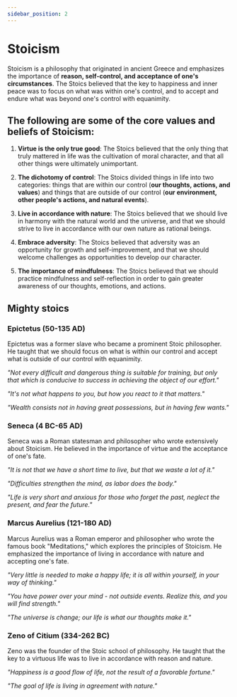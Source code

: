 ```yaml
---
sidebar_position: 2
---
```


# Stoicism 

Stoicism is a philosophy that originated in ancient Greece and emphasizes the importance of **reason, self-control, and acceptance of one's circumstances**. The Stoics believed that the key to happiness and inner peace was to focus on what was within one's control, and to accept and endure what was beyond one's control with equanimity.

## The following are some of the core values and beliefs of Stoicism:

1. **Virtue is the only true good**: The Stoics believed that the only thing that truly mattered in life was the cultivation of moral character, and that all other things were ultimately unimportant.

2. **The dichotomy of control**: The Stoics divided things in life into two categories: things that are within our control (**our thoughts, actions, and values**) and things that are outside of our control (**our environment, other people's actions, and natural events**). 

3. **Live in accordance with nature**: The Stoics believed that we should live in harmony with the natural world and the universe, and that we should strive to live in accordance with our own nature as rational beings.

4. **Embrace adversity**: The Stoics believed that adversity was an opportunity for growth and self-improvement, and that we should welcome challenges as opportunities to develop our character.

5. **The importance of mindfulness**: The Stoics believed that we should practice mindfulness and self-reflection in order to gain greater awareness of our thoughts, emotions, and actions.


## Mighty stoics 

### Epictetus (50-135 AD)

Epictetus was a former slave who became a prominent Stoic philosopher. He taught that we should focus on what is within our control and accept what is outside of our control with equanimity.

*"Not every difficult and dangerous thing is suitable for training, but only that which is conducive to success in achieving the object of our effort."*

*"It's not what happens to you, but how you react to it that matters."*

*"Wealth consists not in having great possessions, but in having few wants."*

### Seneca (4 BC-65 AD)

Seneca was a Roman statesman and philosopher who wrote extensively about Stoicism. He believed in the importance of virtue and the acceptance of one's fate.

*"It is not that we have a short time to live, but that we waste a lot of it."*

*"Difficulties strengthen the mind, as labor does the body."*

*"Life is very short and anxious for those who forget the past, neglect the present, and fear the future."*

### Marcus Aurelius (121-180 AD)

Marcus Aurelius was a Roman emperor and philosopher who wrote the famous book "Meditations," which explores the principles of Stoicism. He emphasized the importance of living in accordance with nature and accepting one's fate.

*"Very little is needed to make a happy life; it is all within yourself, in your way of thinking."*

*"You have power over your mind - not outside events. Realize this, and you will find strength."*

*"The universe is change; our life is what our thoughts make it."*


### Zeno of Citium (334-262 BC)

Zeno was the founder of the Stoic school of philosophy. He taught that the key to a virtuous life was to live in accordance with reason and nature.

*"Happiness is a good flow of life, not the result of a favorable fortune."*

*"The goal of life is living in agreement with nature."*
